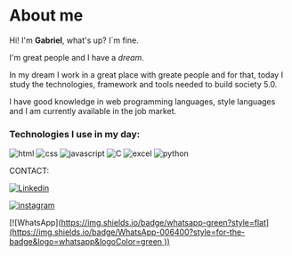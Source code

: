# About me
Hi!
I'm __Gabriel__, what's up?
I´m fine.

I'm great people and I have a *dream*.

In my dream I work in a great place with greate people and for that, today I study the technologies, framework and tools needed to build society 5.0.

I have good knowledge in web programming languages, style languages and I am currently available in the job market. 

### Technologies I use in my day:


![html](https://img.shields.io/badge/HTML5-E34F26?style=for-the-badge&logo=html5&logoColor=white)
![css](https://img.shields.io/badge/CSS3-1572B6?style=for-the-badge&logo=css3&logoColor=white)
![javascript](https://img.shields.io/badge/JavaScript-F7DF1E?style=for-the-badge&logo=javascript&logoColor=black)
![C](https://img.shields.io/badge/C-00599C?style=for-the-badge&logo=c&logoColor=white)
![excel](https://img.shields.io/badge/Microsoft_Office-D83B01?style=for-the-badge&logo=microsoft-office&logoColor=white)
![python](https://img.shields.io/badge/Python-purple?style=for-the-badge&logo=python&logoColor=white)

CONTACT:

[![Linkedin](https://img.shields.io/badge/LinkedIn-0077B5?style=for-the-badge&logo=linkedin&logoColor=white)](https://www.linkedin.com/in/gabriel-jesus-43a5b0198/)

[![instagram](https://img.shields.io/badge/Instagram-E4405F?style=for-the-badge&logo=instagram&logoColor=white)](https://instagram.com/gabriel_jesus800?igshid=ZDc4ODBmNjlmNQ==)

[![WhatsApp]([https://img.shields.io/badge/whatsapp-green?style=flat](https://img.shields.io/badge/WhatsApp-006400?style=for-the-badge&logo=whatsapp&logoColor=green
))]([https://wa.me/15988240374](https://api.whatsapp.com/send/?phone=15988240374&text=Ol%C3%A1%20eu%20obtive%20seu%20n%C3%BAmero%20pelo%20seu%20github.%20Podemos%20agendar%20um%20papinho?&type=phone_number&app_absent=0)https://api.whatsapp.com/send/?phone=15988240374&text=Ol%C3%A1%20eu%20obtive%20seu%20n%C3%BAmero%20pelo%20seu%20github.%20Podemos%20agendar%20um%20papinho?&type=phone_number&app_absent=0)


